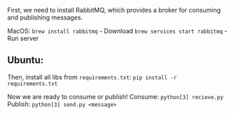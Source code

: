 First, we need to install RabbitMQ, which provides a broker for consuming and publishing messages.

MacOS: 
``brew install rabbitmq`` - Download
`brew services start rabbitmq` - Run server

Ubuntu:
 --


Then, install all libs from `requirements.txt`:
`pip install -r requirements.txt`

Now we are ready to consume or publish!
Consume:
`python[3] recieve.py`
Publish:
`python[3] send.py <message>`


